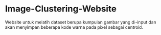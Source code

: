 # Image-Clustering-Website
Website untuk melatih dataset berupa kumpulan gambar yang di-input dan akan menyimpan beberapa kode warna pada pixel sebagai centroid.
